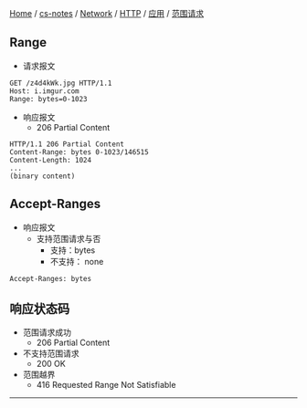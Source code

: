 [Home](https://mengxianbin.github.io) /
[cs-notes](https://mengxianbin.github.io/cs-notes/site) /
[Network](https://mengxianbin.github.io/cs-notes/site/Network) /
[HTTP](https://mengxianbin.github.io/cs-notes/site/Network/HTTP) /
[应用](https://mengxianbin.github.io/cs-notes/site/Network/HTTP/%E5%BA%94%E7%94%A8) /
[范围请求](https://mengxianbin.github.io/cs-notes/site/Network/HTTP/%E5%BA%94%E7%94%A8/%E8%8C%83%E5%9B%B4%E8%AF%B7%E6%B1%82)

## Range

* 请求报文

```http
GET /z4d4kWk.jpg HTTP/1.1
Host: i.imgur.com
Range: bytes=0-1023
```

* 响应报文
    * 206 Partial Content

```http
HTTP/1.1 206 Partial Content
Content-Range: bytes 0-1023/146515
Content-Length: 1024
...
(binary content)
```

## Accept-Ranges

* 响应报文
    * 支持范围请求与否
        * 支持：bytes
        * 不支持： none

```http
Accept-Ranges: bytes
```

## 响应状态码

* 范围请求成功
    * 206 Partial Content
* 不支持范围请求
    * 200 OK
* 范围越界
    * 416 Requested Range Not Satisfiable

---
